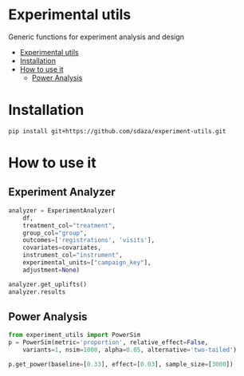 # Experimental utils

Generic functions for experiment analysis and design

- [Experimental utils](#experimental-utils)
- [Installation](#installation)
- [How to use it](#how-to-use-it)
	- [Power Analysis](#power-analysis)

# Installation 

```
pip install git+https://github.com/sdaza/experiment-utils.git
```

# How to use it

## Experiment Analyzer


```python
analyzer = ExperimentAnalyzer(
    df,
    treatment_col="treatment",
    group_col="group",
    outcomes=['registrations', 'visits'],
    covariates=covariates,
    instrument_col="instrument",
    experimental_units=["campaign_key"],
    adjustment=None)

analyzer.get_uplifts()
analyzer.results
```

## Power Analysis


```python
from experiment_utils import PowerSim
p = PowerSim(metric='proportion', relative_effect=False,
	variants=1, nsim=1000, alpha=0.05, alternative='two-tailed')

p.get_power(baseline=[0.33], effect=[0.03], sample_size=[3000])
```

